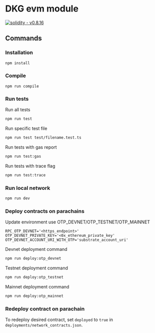 # DKG evm module

[![solidity - v0.8.16](https://img.shields.io/badge/solidity-v0.8.16-e28d00a7?logo=solidity)](https://github.com/manifoldfinance)

## Commands

### Installation

```sh
npm install
```

### Compile
```shell
npm run compile
```

### Run tests

Run all tests
```sh
npm run test
```

Run specific test file
```sh
npm run test test/filename.test.ts
```

Run tests with gas report
```sh
npm run test:gas
```

Run tests with trace flag
```sh
npm run test:trace
```

### Run local network

```sh
npm run dev
```

### Deploy contracts on parachains

Update environment use OTP_DEVNET/OTP_TESTNET/OTP_MAINNET
```dotenv
RPC_OTP_DEVNET='<https_endpoint>'
OTP_DEVNET_PRIVATE_KEY='<0x_ethereum_private_key'
OTP_DEVNET_ACCOUNT_URI_WITH_OTP='substrate_account_uri'
```

Devnet deployment command
```sh
npm run deploy:otp_devnet
```
Testnet deployment command
```sh
npm run deploy:otp_testnet
```
Mainnet deployment command
```sh
npm run deploy:otp_mainnet
```

### Redeploy contract on parachain

To redeploy desired contract, set `deployed` to `true` in `deployments/network_contracts.json`.
